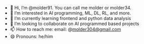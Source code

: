 - 👋 Hi, I’m @molder91. You can call me molder or molder34.
- 👀 I’m interested in AI programming, ML, DL, RL, and more.
- 🌱 I’m currently learning frontend and python data analysis
- 💞️ I’m looking to collaborate on AI programmed based projects
- 📫 How to reach me: email: @molder304@gmail.com
- 😄 Pronouns: he/him

<!---
molder91/molder91 is a ✨ special ✨ repository because its `README.md` (this file) appears on your GitHub profile.
You can click the Preview link to take a look at your changes.
--->
